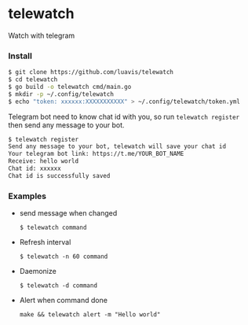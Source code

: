 # telewatch

Watch with telegram

### Install

```sh
$ git clone https://github.com/luavis/telewatch
$ cd telewatch
$ go build -o telewatch cmd/main.go
$ mkdir -p ~/.config/telewatch
$ echo "token: xxxxxx:XXXXXXXXXXX" > ~/.config/telewatch/token.yml
```

Telegram bot need to know chat id with you, so run `telewatch register` then
send any message to your bot.

```sh
$ telewatch register
Send any message to your bot, telewatch will save your chat id
Your telegram bot link: https://t.me/YOUR_BOT_NAME
Receive: hello world
Chat id: xxxxxx
Chat id is successfully saved
```

### Examples

- send message when changed
    ```
    $ telewatch command
    ```
- Refresh interval
    ```
    $ telewatch -n 60 command
    ```
- Daemonize
    ```
    $ telewatch -d command
    ```
- Alert when command done
    ```
    make && telewatch alert -m "Hello world"
    ```
